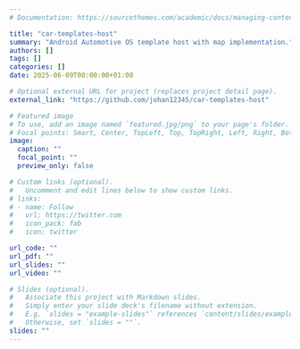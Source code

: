 ```yaml
---
# Documentation: https://sourcethemes.com/academic/docs/managing-content/

title: "car-templates-host"
summary: "Android Automotive OS template host with map implementation."
authors: []
tags: []
categories: []
date: 2025-06-09T00:00:00+01:00

# Optional external URL for project (replaces project detail page).
external_link: "https://github.com/johan12345/car-templates-host"

# Featured image
# To use, add an image named `featured.jpg/png` to your page's folder.
# Focal points: Smart, Center, TopLeft, Top, TopRight, Left, Right, BottomLeft, Bottom, BottomRight.
image:
  caption: ""
  focal_point: ""
  preview_only: false

# Custom links (optional).
#   Uncomment and edit lines below to show custom links.
# links:
# - name: Follow
#   url: https://twitter.com
#   icon_pack: fab
#   icon: twitter

url_code: ""
url_pdf: ""
url_slides: ""
url_video: ""

# Slides (optional).
#   Associate this project with Markdown slides.
#   Simply enter your slide deck's filename without extension.
#   E.g. `slides = "example-slides"` references `content/slides/example-slides.md`.
#   Otherwise, set `slides = ""`.
slides: ""
---
```

